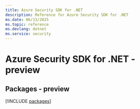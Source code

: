 ```yaml
---
title: Azure Security SDK for .NET
description: Reference for Azure Security SDK for .NET
ms.date: 06/13/2025
ms.topic: reference
ms.devlang: dotnet
ms.service: security
---
```

# Azure Security SDK for .NET - preview
## Packages - preview
[!INCLUDE [packages](security-index.md)]